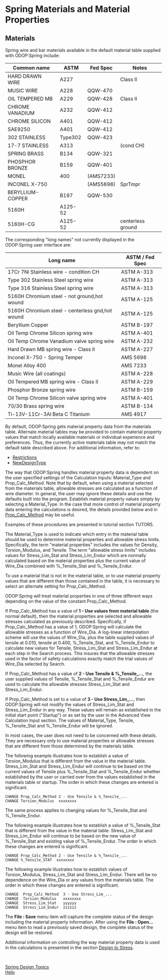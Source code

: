 # Spring Materials and Material Properties

## Materials   
Spring wire and bar materials available in the default material table supplied 
with ODOP:Spring include: 

Common name | ASTM | Fed Spec | Notes  
--- | --- | --- | ---  
HARD DRAWN WIRE | A227 | &nbsp; | Class II  
MUSIC WIRE | A228 |QQW-470 |  
OIL TEMPERED MB | A229 | QQW-428 | Class II  
CHROME VANADIUM | A232 | QQW-412 |  
CHROME SILICON | A401 | QQW-412 |  
SAE9250 | A401 | QQW-412 |  
302 STAINLESS | Type302 | QQW-423 |  
17-7 STAINLESS | A313 | | (cond CH)  
SPRING BRASS | B134 | QQW-321 |  
PHOSPHOR BRONZE | B159 | QQW-401 |  
MONEL | 400 | (AMS7233) |  
INCONEL X-750 | &nbsp; | (AMS5698) | SprTmpr 
BERYLLIUM-COPPER | B197 | QQW-530 |  
5160H | A125-52 | &nbsp; |  
5160H-CG | A125-52 | &nbsp; | centerless ground

The corresponding "long names" not currently displayed in 
the ODOP:Spring user interface are: 

Long name | ASTM / Fed Spec  
--- | ---  
17Cr 7Ni Stainless wire - condition CH | ASTM A-313 
Type 302 Stainless Steel spring wire | ASTM A-313  
Type 316 Stainless Steel spring wire | ASTM A-313  
5160H Chromium steel - not ground,hot wound | ASTM A-125
5160H Chromium steel - centerless gnd,hot wound | ASTM A-125
Beryllium Copper | ASTM B-197  
Oil Temp Chrome Silicon spring wire | ASTM A-401 
Oil Temp Chrome Vanadium valve spring wire | ASTM A-232  
Hard Drawn MB spring wire - Class II | ASTM A-227  
Inconel X-750 - Spring Temper | AMS  5698  
Monel Alloy 400 | AMS  7233  
Music Wire (all coatings) | ASTM A-228  
Oil Tempered MB spring wire - Class II | ASTM A-229  
Phosphor Bronze spring wire | ASTM B-159  
Oil Temp Chrome Silicon valve spring wire | ASTM A-401  
70/30 Brass spring wire | ASTM B-134  
Ti-13V-11Cr-3Al Beta C Titanium | AMS  4917  

By default, ODOP:Spring gets material property data from the materials table. 
Alternate material tables may be provided to contain material 
property values that match locally available materials or individual 
experience and preferences. 
Thus, the currently active materials table may 
not match the default table described above. 
For additional information, refer to: 
* [Restrictions](/docs/Help/../About/Legal/Restrictions.html) 
* [NewDesignType](/docs/Help/../procedures/NewDesignType.html) 

The way that ODOP:Spring handles material property data is dependent on the 
user specified settings of the Calculation Inputs: Material\_Type and 
Prop\_Calc\_Method. 
Note that by default, when using a material selected from the materials table, 
allowable stresses are calculated as a function of wire diameter. 
In general, the user may ignore these details and use 
the defaults built into the program. 
Establish material property values simply by selecting a Material\_Type. 
In the case that more control of material property data entering 
the calculations is desired, the details provided below and in 
[Prop_Calc_Method](/docs/Help/SpringDesign/advancedSpringOperations.html) may be useful. 

Examples of these procedures are presented in tutorial section TUTOR5. 

The Material\_Type is used to indicate which entry in 
the material table should be used to determine material 
properties and allowable stress limits. 
Specifically, the term "material properties" includes the values for 
Density, Torsion\_Modulus, and Tensile. 
The term "allowable stress limits" includes values for Stress\_Lim\_Stat and 
Stress\_Lim\_Endur which are normally calculated based on the material 
properties plus the current value of Wire\_Dia combined with %\_Tensile\_Stat 
and %\_Tensile\_Endur. 

To use a material that is not in the material table, or to use 
material property values that are different than those contained in the 
table, it is necessary to select an alternate setting for Prop\_Calc\_Method. 

ODOP:Spring will treat material properties in one of three different ways 
depending on the value of the constant Prop\_Calc\_Method. 

If Prop\_Calc\_Method has a value of **1 - Use values from material table** 
(the normal default), then the 
material properties are selected and allowable stresses calculated as 
previously described. 
Specifically, if Prop\_Calc\_Method has a value of 1, 
ODOP:Spring will calculate the allowable stresses as a function of Wire\_Dia. 
A log-linear interpolation scheme will use the values of Wire\_Dia, plus the 
table supplied values of tensile at 0.010, tensile at 0.400, 
%\_Tensile\_Stat, and %\_Tensile\_Endur to calculate new values for Tensile, 
Stress\_Lim\_Stat and Stress\_Lim\_Endur at each step in the Search process. 
This insures that the allowable stresses used in the factor of safety 
calculations exactly match the trial values of Wire\_Dia selected by Search. 

If Prop\_Calc\_Method has a value of **2 - Use Tensile & %\_Tensile_...**, 
the user supplied values of Tensile, %\_Tensile\_Stat and 
%\_Tensile\_Endur are used to calculate the allowable stresses 
Stress\_Lim\_Stat and Stress\_Lim\_Endur. 

If Prop\_Calc\_Method is set to a value of **3 - Use Stress_Lim_...**, 
then ODOP:Spring will not modify the values of 
Stress\_Lim\_Stat and Stress\_Lim\_Endur in any way.
These values will remain as established in the initial start point ("Startup") 
or as set by the user in the Advanced View Calculation Input section. 
The values of Material\_Type, Tensile, %\_Tensile\_Stat and %\_Tensile\_Endur 
will be ignored. 

In most cases, the user does not need to be concerned with these details. 
They are necessary only to use material properties or allowable stresses 
that are different from those determined by the materials table. 

The following example illustrates how to establish a value of 
Torsion\_Modulus that is different from the value in the material table. 
Stress\_Lim\_Stat and Stress\_Lim\_Endur will continue to be based on the 
current values of Tensile plus 
%\_Tensile\_Stat and %\_Tensile\_Endur whether established by the user or 
carried over from the values established in the materials table or startup. 
The order in which these changes are entered is significant. 

    CHANGE Prop_Calc_Method 2 - Use Tensile & %_Tensile_...
    CHANGE Torsion_Modulus  xxxxxxxx

The same process applies to changing values for %\_Tensile\_Stat and %\_Tensile\_Endur. 

The following example illustrates how to establish a value of 
%\_Tensile\_Stat that is different from the value in the material table. 
Stress\_Lim\_Stat and Stress\_Lim\_Endur will continue to be based on the new 
value of %\_Tensile\_Stat and existing value of %\_Tensile\_Endur. 
The order in which these changes are entered is significant. 

    CHANGE Prop_Calc_Method 2 - Use Tensile & %_Tensile_... 
    CHANGE %_Tensile_STAT  xxxxxxxx 

 The following example illustrates how to establish values of 
 Torsion\_Modulus, Stress\_Lim\_Stat and Stress\_Lim\_Endur. 
 There will be no dependence on the Wire\_Dia or any values from the materials table. 
 The order in which these changes are entered is significant. 

    CHANGE  Prop_Calc_Method  3 - Use Stress_Lim_... 
    CHANGE  Torsion_Modulus   xxxxxxxx 
    CHANGE  Stress_Lim_Stat   yyyyyy 
    CHANGE  Stress_Lim_Endur  zzzzzz 

The **File : Save** menu item will capture the complete status of the design including 
the material property information. 
After using the **File : Open...** menu item to read a 
previously saved design, the complete status of the design will be restored. 

Additional information on controlling the way material property data is 
used in the calculations is presented in the section 
[Design to Stress](/docs/Help/SpringDesign/advancedSpringOperations.html). 

&nbsp; 

[Spring Design Topics](/docs/Help/SpringDesign/index.html)   
[Help](/docs/Help/index.html)   
